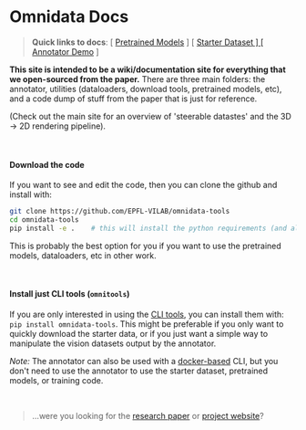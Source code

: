 # Omnidata Docs
> <strong>Quick links to docs</strong>: [ <a href='/omnidata-tools/pretrained.html'>Pretrained Models</a> ]  [ <a href='/omnidata-tools/starter_dataset.html'>Starter Dataset ]  [ <a href='//omnidata-tools/annotator_usage.html'>Annotator Demo</a> ] 



**This site is intended to be a wiki/documentation site for everything that we open-sourced from the paper.** There are three main folders: the annotator, utilities (dataloaders, download tools, pretrained models, etc), and a code dump of stuff from the paper that is just for reference. 

(Check out the main site for an overview of 'steerable datastes' and the 3D → 2D rendering pipeline).



<br>

#### Download the code
If you want to see and edit the code, then you can clone the github and install with: 

```bash
git clone https://github.com/EPFL-VILAB/omnidata-tools
cd omnidata-tools
pip install -e .    # this will install the python requirements (and also install the CLI)
```
This is probably the best option for you if you want to use the pretrained models, dataloaders, etc in other work.

<br>


#### Install just CLI tools (`omnitools`)
If you are only interested in using the [CLI tools](/omnidata-tools/omnitools.html), you can install them with: `pip install omnidata-tools`. This might be preferable if you only want to quickly download the starter data, or if you just want a simple way to manipulate the vision datasets output by the annotator.

_Note:_ The annotator can also be used with a [docker-based](/omnidata-tools/annotator_usage.html) CLI, but you don't need to use the annotator to use the starter dataset, pretrained models, or training code.


<br>


> ...were you looking for the [research paper](//omnidata.vision/#paper) or [project website](//omnidata.vision)? 

<!-- <img src="https://raw.githubusercontent.com/alexsax/omnidata-tools/main/docs/images/omnidata_front_page.jpg?token=ABHLE3LC3U64F2QRVSOBSS3BPED24" alt="Website main page" style='max-width: 100%;'/> -->
